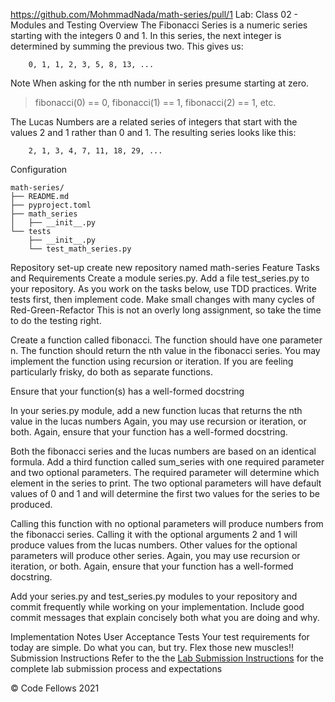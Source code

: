 https://github.com/MohmmadNada/math-series/pull/1
Lab: Class 02 - Modules and Testing
Overview
The Fibonacci Series is a numeric series starting with the integers 0 and 1. In this series, the next integer is determined by summing the previous two. This gives us:

        0, 1, 1, 2, 3, 5, 8, 13, ...
Note When asking for the nth number in series presume starting at zero.

> fibonacci(0) == 0, fibonacci(1) == 1, fibonacci(2) == 1, etc.

The Lucas Numbers are a related series of integers that start with the values 2 and 1 rather than 0 and 1. The resulting series looks like this:

        2, 1, 3, 4, 7, 11, 18, 29, ...
Configuration
```
math-series/
├── README.md
├── pyproject.toml
├── math_series
│   ├── __init__.py
└── tests
    ├── __init__.py
    └── test_math_series.py
```
Repository set-up
create new repository named math-series
Feature Tasks and Requirements
Create a module series.py.
Add a file test_series.py to your repository. As you work on the tasks below, use TDD practices. Write tests first, then implement code. Make small changes with many cycles of Red-Green-Refactor
This is not an overly long assignment, so take the time to do the testing right.

Create a function called fibonacci. The function should have one parameter n. The function should return the nth value in the fibonacci series. You may implement the function using recursion or iteration. If you are feeling particularly frisky, do both as separate functions.

Ensure that your function(s) has a well-formed docstring

In your series.py module, add a new function lucas that returns the nth value in the lucas numbers Again, you may use recursion or iteration, or both. Again, ensure that your function has a well-formed docstring.

Both the fibonacci series and the lucas numbers are based on an identical formula. Add a third function called sum_series with one required parameter and two optional parameters. The required parameter will determine which element in the series to print. The two optional parameters will have default values of 0 and 1 and will determine the first two values for the series to be produced.

Calling this function with no optional parameters will produce numbers from the fibonacci series. Calling it with the optional arguments 2 and 1 will produce values from the lucas numbers. Other values for the optional parameters will produce other series. Again, you may use recursion or iteration, or both. Again, ensure that your function has a well-formed docstring.

Add your series.py and test_series.py modules to your repository and commit frequently while working on your implementation. Include good commit messages that explain concisely both what you are doing and why.

Implementation Notes
User Acceptance Tests
Your test requirements for today are simple. Do what you can, but try. Flex those new muscles!!
Submission Instructions
Refer to the the [Lab Submission Instructions](https://codefellows.github.io/code-401-python-guide/reference/submission-instructions/labs/) for the complete lab submission process and expectations

© Code Fellows 2021